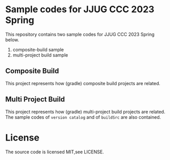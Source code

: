 # Sample codes for JJUG CCC 2023 Spring 

This repository contains two sample codes for JJUG CCC 2023 Spring below.
1. composite-build sample
2. multi-project build sample

## Composite Build
This project represents how (gradle) composite build projects are related. 

## Multi Project Build
This project represents how (gradle) multi-project build projects are related.  
The sample codes of `version catalog` and of `buildSrc` are also contained.

# License
The source code is licensed MIT,see LICENSE.
